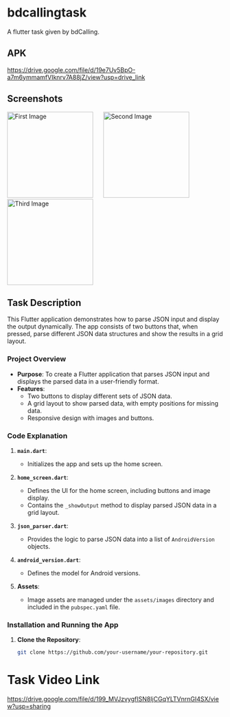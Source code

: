 # bdcallingtask

A flutter task given by bdCalling.

## APK 

https://drive.google.com/file/d/19e7Uv5BpO-a7m6ymmamfVIknrv7A88jZ/view?usp=drive_link 

## Screenshots 

<div>
  <img src="https://drive.google.com/uc?id=1d1NlfRQ-hjXUNN2-8WtdnBAR1eLCeNgZ" alt="First Image" width="200" style="display: inline-block; margin-right: 20px;"/>
  <img src="https://drive.google.com/uc?id=1d3DWyH8bOdMHQZVbLLi-x9rOfMmGlzBq" alt="Second Image" width="200" style="display: inline-block; margin-right: 20px;"/>
  <img src="https://drive.google.com/uc?id=1dCsX5EhzPfC5WEbWUlrHlCbx7sISEcz9" alt="Third Image" width="200" style="display: inline-block;"/>
</div>


## Task Description

This Flutter application demonstrates how to parse JSON input and display the output dynamically. The app consists of two buttons that, when pressed, parse different JSON data structures and show the results in a grid layout.

### Project Overview

- **Purpose**: To create a Flutter application that parses JSON input and displays the parsed data in a user-friendly format.
- **Features**:
  - Two buttons to display different sets of JSON data.
  - A grid layout to show parsed data, with empty positions for missing data.
  - Responsive design with images and buttons.



### Code Explanation

1. **`main.dart`**:
   - Initializes the app and sets up the home screen.

2. **`home_screen.dart`**:
   - Defines the UI for the home screen, including buttons and image display.
   - Contains the `_showOutput` method to display parsed JSON data in a grid layout.

3. **`json_parser.dart`**:
   - Provides the logic to parse JSON data into a list of `AndroidVersion` objects.

4. **`android_version.dart`**:
   - Defines the model for Android versions.

5. **Assets**:
   - Image assets are managed under the `assets/images` directory and included in the `pubspec.yaml` file.

### Installation and Running the App



1. **Clone the Repository**:
   ```bash
   git clone https://github.com/your-username/your-repository.git


# Task Video Link
https://drive.google.com/file/d/199_MVJzvygfISN8IjCGqYLTVnrnGI4SX/view?usp=sharing 

  

